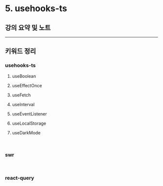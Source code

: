 # 5. usehooks-ts

## 강의 요약 및 노트

---

## 키워드 정리

### usehooks-ts

1. useBoolean

2. useEffectOnce

3. useFetch

4. useInterval

5. useEventListener

6. useLocalStorage

7. useDarkMode

</br>

### swr

</br>

### react-query

